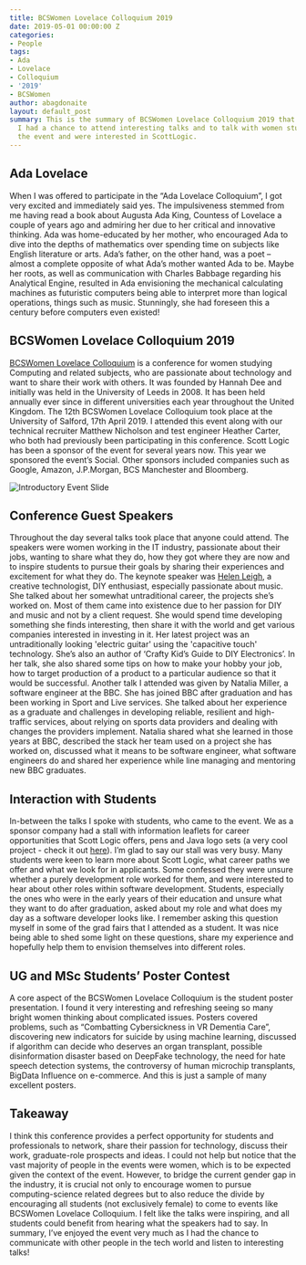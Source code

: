 ```yaml
---
title: BCSWomen Lovelace Colloquium 2019
date: 2019-05-01 00:00:00 Z
categories:
- People
tags:
- Ada
- Lovelace
- Colloquium
- '2019'
- BCSWomen
author: abagdonaite
layout: default_post
summary: This is the summary of BCSWomen Lovelace Colloquium 2019 that I attended.
  I had a chance to attend interesting talks and to talk with women students who attended
  the event and were interested in ScottLogic.
---
```


## Ada Lovelace

When I was offered to participate in the “Ada Lovelace Colloquium”, I got very excited and immediately said yes. The impulsiveness stemmed from me having read a book about Augusta Ada King, Countess of Lovelace a couple of years ago and admiring her due to her critical and innovative thinking. Ada was home-educated by her mother, who encouraged Ada to dive into the depths of mathematics over spending time on subjects like English literature or arts. Ada’s father, on the other hand, was a poet – almost a complete opposite of what Ada’s mother wanted Ada to be. Maybe her roots, as well as communication with Charles Babbage regarding his Analytical Engine, resulted in Ada envisioning the mechanical calculating machines as futuristic computers being able to interpret more than logical operations, things such as music. Stunningly, she had foreseen this a century before computers even existed!

## BCSWomen Lovelace Colloquium 2019

[BCSWomen Lovelace Colloquium](https://bcswomenlovelace.bcs.org/) is a conference for women studying Computing and related subjects, who are passionate about technology and want to share their work with others. It was founded by Hannah Dee and initially was held in the University of Leeds in 2008. It has been held annually ever since in different universities each year throughout the United Kingdom. The 12th BCSWomen Lovelace Colloquium took place at the University of Salford, 17th April 2019. I attended this event along with our technical recruiter Matthew Nicholson and test engineer Heather Carter, who both had previously been participating in this conference. Scott Logic has been a sponsor of the event for several years now. This year we sponsored the event’s Social. Other sponsors included companies such as Google, Amazon, J.P.Morgan, BCS Manchester and Bloomberg. 

![Introductory Event Slide]({{site.baseurl}}/abagdonaite/assets/adaLovelaceSlide.jpg)

## Conference Guest Speakers

Throughout the day several talks took place that anyone could attend. The speakers were women working in the IT industry, passionate about their jobs, wanting to share what they do, how they got where they are now and to inspire students to pursue their goals by sharing their experiences and excitement for what they do.
The keynote speaker was [Helen Leigh]( https://twitter.com/helenleigh), a creative technologist, DIY enthusiast, especially passionate about music. She talked about her somewhat untraditional career, the projects she’s worked on. Most of them came into existence due to her passion for DIY and music and not by a client request. She would spend time developing something she finds interesting, then share it with the world and get various companies interested in investing in it. Her latest project was an untraditionally looking 'electric guitar' using the 'capacitive touch' technology. She’s also an author of ‘Crafty Kid’s Guide to DIY Electronics’. In her talk, she also shared some tips on how to make your hobby your job, how to target production of a product to a particular audience so that it would be successful.
Another talk I attended was given by Natalia Miller, a software engineer at the BBC. She has joined BBC after graduation and has been working in Sport and Live services. She talked about her experience as a graduate and challenges in developing reliable, resilient and high-traffic services, about relying on sports data providers and dealing with changes the providers implement. Natalia shared what she learned in those years at BBC, described the stack her team used on a project she has worked on, discussed what it means to be software engineer, what software engineers do and shared her experience while line managing and mentoring new BBC graduates.

## Interaction with Students

In-between the talks I spoke with students, who came to the event. We as a sponsor company had a stall with information leaflets for career opportunities that Scott Logic offers, pens and Java logo sets (a very cool project - check it out [here](https://github.com/ScottLogic/logo-bricks)). I’m glad to say our stall was very busy. Many students were keen to learn more about Scott Logic, what career paths we offer and what we look for in applicants. Some confessed they were unsure whether a purely development role worked for them, and were interested to hear about other roles within software development. Students, especially the ones who were in the early years of their education and unsure what they want to do after graduation, asked about my role and what does my day as a software developer looks like. I remember asking this question myself in some of the grad fairs that I attended as a student. It was nice being able to shed some light on these questions, share my experience and hopefully help them to envision themselves into different roles.

## UG and MSc Students’ Poster Contest

A core aspect of the BCSWomen Lovelace Colloquium is the student poster presentation. I found it very interesting and refreshing seeing so many bright women thinking about complicated issues. Posters covered problems, such as “Combatting Cybersickness in VR Dementia Care”, discovering new indicators for suicide by using machine learning, discussed if algorithm can decide who deserves an organ transplant, possible disinformation disaster based on DeepFake technology, the need for hate speech detection systems, the controversy of human microchip transplants, BigData Influence on e-commerce. And this is just a sample of many excellent posters.

## Takeaway

I think this conference provides a perfect opportunity for students and professionals to network, share their passion for technology, discuss their work, graduate-role prospects and ideas. I could not help but notice that the vast majority of people in the events were women, which is to be expected given the context of the event. However, to bridge the current gender gap in the industry, it is crucial not only to encourage women to pursue computing-science related degrees but to also reduce the divide by encouraging all students (not exclusively female) to come to events like BCSWomen Lovelace Colloquium. I felt like the talks were inspiring, and all students could benefit from hearing what the speakers had to say. In summary, I’ve enjoyed the event very much as I had the chance to communicate with other people in the tech world and listen to interesting talks!

